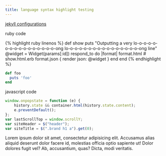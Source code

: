 ```yaml
---
title: language syntax highlight testing
---
```



[jekyll configurations](http://jekyllrb.com/docs/configuration/)

ruby code

{% highlight ruby linenos %}
    def show
      puts "Outputting a very lo-o-o-o-o-o-o-o-o-o-o-o-o-o-o-o-ong lo-o-o-o-o-o-o-o-o-o-o-o-o-o-o-o-ong line"
      @widget = Widget(params[:id])
      respond_to do |format|
        format.html # show.html.erb
        format.json { render json: @widget }
      end
    end
{% endhighlight %}
    
```ruby
def foo
  puts 'foo'
end
```

javascript code

```javascript
window.onpopstate = function (e) {
    history.state && container.html(history.state.content);
    e.preventDefault();
};
var lastScrollTop = window.scrollY;
var siteHeader = $("header");
var siteTitle = $(".brand h1 a").get(0);
```

Lorem ipsum dolor sit amet, consectetur adipisicing elit. Accusamus alias aliquid deserunt dolor facere id, molestias officia optio sapiente ut! Dolor dolores fugit vel? Ab, accusantium, quas? Dicta, modi veritatis.